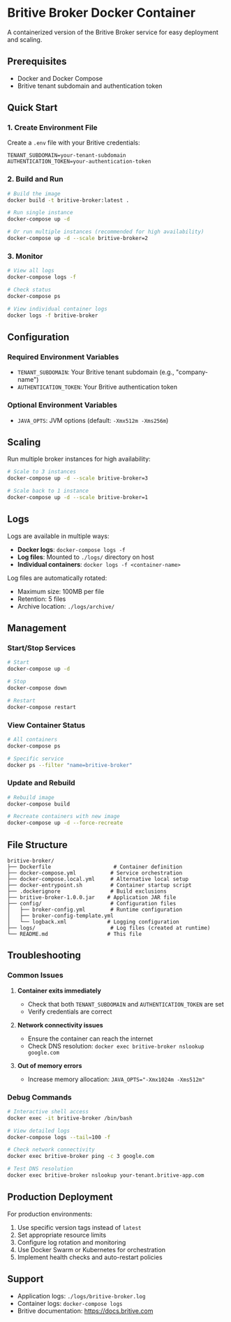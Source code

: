 # Britive Broker Docker Container

A containerized version of the Britive Broker service for easy deployment and scaling.

## Prerequisites

- Docker and Docker Compose
- Britive tenant subdomain and authentication token

## Quick Start

### 1. Create Environment File

Create a `.env` file with your Britive credentials:

```env
TENANT_SUBDOMAIN=your-tenant-subdomain
AUTHENTICATION_TOKEN=your-authentication-token
```

### 2. Build and Run

```bash
# Build the image
docker build -t britive-broker:latest .

# Run single instance
docker-compose up -d

# Or run multiple instances (recommended for high availability)
docker-compose up -d --scale britive-broker=2
```

### 3. Monitor

```bash
# View all logs
docker-compose logs -f

# Check status
docker-compose ps

# View individual container logs
docker logs -f britive-broker
```

## Configuration

### Required Environment Variables

- `TENANT_SUBDOMAIN`: Your Britive tenant subdomain (e.g., "company-name")
- `AUTHENTICATION_TOKEN`: Your Britive authentication token

### Optional Environment Variables

- `JAVA_OPTS`: JVM options (default: `-Xmx512m -Xms256m`)

## Scaling

Run multiple broker instances for high availability:

```bash
# Scale to 3 instances
docker-compose up -d --scale britive-broker=3

# Scale back to 1 instance
docker-compose up -d --scale britive-broker=1
```

## Logs

Logs are available in multiple ways:

- **Docker logs**: `docker-compose logs -f`
- **Log files**: Mounted to `./logs/` directory on host
- **Individual containers**: `docker logs -f <container-name>`

Log files are automatically rotated:
- Maximum size: 100MB per file
- Retention: 5 files
- Archive location: `./logs/archive/`

## Management

### Start/Stop Services

```bash
# Start
docker-compose up -d

# Stop
docker-compose down

# Restart
docker-compose restart
```

### View Container Status

```bash
# All containers
docker-compose ps

# Specific service
docker ps --filter "name=britive-broker"
```

### Update and Rebuild

```bash
# Rebuild image
docker-compose build

# Recreate containers with new image
docker-compose up -d --force-recreate
```

## File Structure

```
britive-broker/
├── Dockerfile                    # Container definition
├── docker-compose.yml           # Service orchestration
├── docker-compose.local.yml     # Alternative local setup
├── docker-entrypoint.sh         # Container startup script
├── .dockerignore                # Build exclusions
├── britive-broker-1.0.0.jar    # Application JAR file
├── config/                      # Configuration files
│   ├── broker-config.yml        # Runtime configuration
│   ├── broker-config-template.yml
│   └── logback.xml             # Logging configuration
├── logs/                        # Log files (created at runtime)
└── README.md                   # This file
```

## Troubleshooting

### Common Issues

1. **Container exits immediately**
   - Check that both `TENANT_SUBDOMAIN` and `AUTHENTICATION_TOKEN` are set
   - Verify credentials are correct

2. **Network connectivity issues**
   - Ensure the container can reach the internet
   - Check DNS resolution: `docker exec britive-broker nslookup google.com`

3. **Out of memory errors**
   - Increase memory allocation: `JAVA_OPTS="-Xmx1024m -Xms512m"`

### Debug Commands

```bash
# Interactive shell access
docker exec -it britive-broker /bin/bash

# View detailed logs
docker-compose logs --tail=100 -f

# Check network connectivity
docker exec britive-broker ping -c 3 google.com

# Test DNS resolution
docker exec britive-broker nslookup your-tenant.britive-app.com
```

## Production Deployment

For production environments:

1. Use specific version tags instead of `latest`
2. Set appropriate resource limits
3. Configure log rotation and monitoring
4. Use Docker Swarm or Kubernetes for orchestration
5. Implement health checks and auto-restart policies

## Support

- Application logs: `./logs/britive-broker.log`
- Container logs: `docker-compose logs`
- Britive documentation: https://docs.britive.com